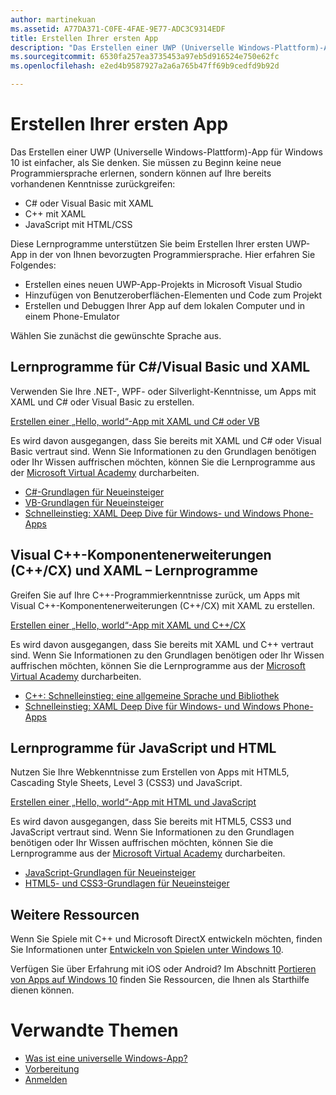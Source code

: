 ```yaml
---
author: martinekuan
ms.assetid: A77DA371-C0FE-4FAE-9E77-ADC3C9314EDF
title: Erstellen Ihrer ersten App
description: "Das Erstellen einer UWP (Universelle Windows-Plattform)-App für Windows 10 ist einfacher, als Sie denken."
ms.sourcegitcommit: 6530fa257ea3735453a97eb5d916524e750e62fc
ms.openlocfilehash: e2ed4b9587927a2a6a765b47ff69b9cedfd9b92d

---
```

# Erstellen Ihrer ersten App

Das Erstellen einer UWP (Universelle Windows-Plattform)-App für Windows 10 ist einfacher, als Sie denken. Sie müssen zu Beginn keine neue Programmiersprache erlernen, sondern können auf Ihre bereits vorhandenen Kenntnisse zurückgreifen:

-   C# oder Visual Basic mit XAML
-   C++ mit XAML
-   JavaScript mit HTML/CSS

Diese Lernprogramme unterstützen Sie beim Erstellen Ihrer ersten UWP-App in der von Ihnen bevorzugten Programmiersprache. Hier erfahren Sie Folgendes:

-   Erstellen eines neuen UWP-App-Projekts in Microsoft Visual Studio
-   Hinzufügen von Benutzeroberflächen-Elementen und Code zum Projekt
-   Erstellen und Debuggen Ihrer App auf dem lokalen Computer und in einem Phone-Emulator

Wählen Sie zunächst die gewünschte Sprache aus.

## Lernprogramme für C#/Visual Basic und XAML

Verwenden Sie Ihre .NET-, WPF- oder Silverlight-Kenntnisse, um Apps mit XAML und C# oder Visual Basic zu erstellen.

[Erstellen einer „Hello, world“-App mit XAML und C# oder VB](create-a-hello-world-app-xaml-universal.md)

Es wird davon ausgegangen, dass Sie bereits mit XAML und C# oder Visual Basic vertraut sind. Wenn Sie Informationen zu den Grundlagen benötigen oder Ihr Wissen auffrischen möchten, können Sie die Lernprogramme aus der [Microsoft Virtual Academy](http://www.microsoftvirtualacademy.com/) durcharbeiten.

-   [C#-Grundlagen für Neueinsteiger](http://www.microsoftvirtualacademy.com/training-courses/c-fundamentals-for-absolute-beginners)
-   [VB-Grundlagen für Neueinsteiger](http://www.microsoftvirtualacademy.com/training-courses/vb-fundamentals-for-absolute-beginners)
-   [Schnelleinstieg: XAML Deep Dive für Windows- und Windows Phone-Apps](http://www.microsoftvirtualacademy.com/training-courses/xaml-deep-dive-for-windows-windows-phone-apps-jump-start)

## Visual C++-Komponentenerweiterungen (C++/CX) und XAML – Lernprogramme

Greifen Sie auf Ihre C++-Programmierkenntnisse zurück, um Apps mit Visual C++-Komponentenerweiterungen (C++/CX) mit XAML zu erstellen.

[Erstellen einer „Hello, world“-App mit XAML und C++/CX](create-a-basic-windows-10-app-in-cpp.md)

Es wird davon ausgegangen, dass Sie bereits mit XAML und C++ vertraut sind. Wenn Sie Informationen zu den Grundlagen benötigen oder Ihr Wissen auffrischen möchten, können Sie die Lernprogramme aus der [Microsoft Virtual Academy](http://go.microsoft.com/fwlink/p/?LinkID=389916) durcharbeiten.

-   [C++: Schnelleinstieg: eine allgemeine Sprache und Bibliothek](http://www.microsoftvirtualacademy.com/training-courses/c-a-general-purpose-language-and-library-jump-start)
-   [Schnelleinstieg: XAML Deep Dive für Windows- und Windows Phone-Apps](http://www.microsoftvirtualacademy.com/training-courses/xaml-deep-dive-for-windows-windows-phone-apps-jump-start)

## Lernprogramme für JavaScript und HTML

Nutzen Sie Ihre Webkenntnisse zum Erstellen von Apps mit HTML5, Cascading Style Sheets, Level 3 (CSS3) und JavaScript.

[Erstellen einer „Hello, world“-App mit HTML und JavaScript](create-a-hello-world-app-js-universal.md)

Es wird davon ausgegangen, dass Sie bereits mit HTML5, CSS3 und JavaScript vertraut sind. Wenn Sie Informationen zu den Grundlagen benötigen oder Ihr Wissen auffrischen möchten, können Sie die Lernprogramme aus der [Microsoft Virtual Academy](http://go.microsoft.com/fwlink/p/?LinkID=389916) durcharbeiten.

-   [JavaScript-Grundlagen für Neueinsteiger](http://www.microsoftvirtualacademy.com/training-courses/javascript-fundamentals-for-absolute-beginners)
-   [HTML5- und CSS3-Grundlagen für Neueinsteiger](http://www.microsoftvirtualacademy.com/training-courses/html5-css3-fundamentals-development-for-absolute-beginners)

## Weitere Ressourcen

Wenn Sie Spiele mit C++ und Microsoft DirectX entwickeln möchten, finden Sie Informationen unter [Entwickeln von Spielen unter Windows 10](https://dev.windows.com/games).

Verfügen Sie über Erfahrung mit iOS oder Android? Im Abschnitt [Portieren von Apps auf Windows 10](https://msdn.microsoft.com/library/windows/apps/Mt238321) finden Sie Ressourcen, die Ihnen als Starthilfe dienen können.

# Verwandte Themen

* [Was ist eine universelle Windows-App?](whats-a-uwp.md)
* [Vorbereitung](get-set-up.md)
* [Anmelden](sign-up.md)
 




<!--HONumber=Jun16_HO4-->


